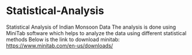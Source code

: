 # Statistical-Analysis
Statistical Analysis of Indian Monsoon Data 
The analysis is done using MiniTab software which helps to analyze the data using different statistical methods
Below is the link to download minitab:
https://www.minitab.com/en-us/downloads/
